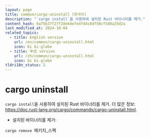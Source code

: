 ```yaml
---
layout: page
title: common/cargo-uninstall (한국어)
description: "`cargo install`을 사용하여 설치된 Rust 바이너리를 제거."
content_hash: 9a75b37f27f28e64efe4f44c8df50cf5d0a25d2a
last_modified_at: 2024-10-04
related_topics:
  - title: English version
    url: /en/common/cargo-uninstall.html
    icon: bi bi-globe
  - title: 中文 version
    url: /zh/common/cargo-uninstall.html
    icon: bi bi-globe
tldri18n_status: 2
---
```

# cargo uninstall

`cargo install`을 사용하여 설치된 Rust 바이너리를 제거.
더 많은 정보: <https://doc.rust-lang.org/cargo/commands/cargo-uninstall.html>.

- 설치된 바이너리를 제거:

`cargo remove `<span class="tldr-var badge badge-pill bg-dark-lm bg-white-dm text-white-lm text-dark-dm font-weight-bold">패키지_스펙</span>
